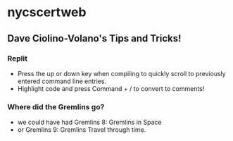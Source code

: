 # nycscertweb 
## Dave Ciolino-Volano's Tips and Tricks! 

### Replit
<ul> 
  <li> Press the up or down key when compiling to quickly scroll to previously entered command line entries.</li>
  <li> Highlight code and press Command + / to convert to comments! </li>
</ul>
  
  ### Where did the Gremlins go?
  
  - we could have had Gremlins 8: Gremlins in Space
  - or Gremlins 9: Gremlins Travel through time.
